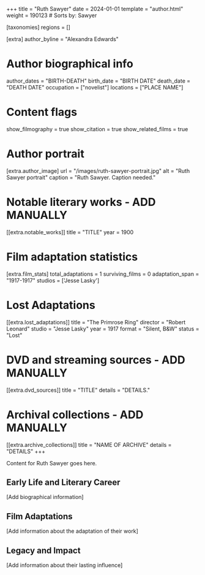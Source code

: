 +++
title = "Ruth Sawyer"
date = 2024-01-01
template = "author.html"
weight = 190123  # Sorts by: Sawyer

[taxonomies]
regions = []

[extra]
author_byline = "Alexandra Edwards"

# Author biographical info
author_dates = "BIRTH-DEATH"
birth_date = "BIRTH DATE"
death_date = "DEATH DATE"
occupation = ["novelist"]
locations = ["PLACE NAME"]

# Content flags
show_filmography = true
show_citation = true
show_related_films = true

# Author portrait
[extra.author_image]
url = "/images/ruth-sawyer-portrait.jpg"
alt = "Ruth Sawyer portrait"
caption = "Ruth Sawyer. Caption needed."

# Notable literary works - ADD MANUALLY
[[extra.notable_works]]
title = "TITLE"
year = 1900

# Film adaptation statistics
[extra.film_stats]
total_adaptations = 1
surviving_films = 0
adaptation_span = "1917-1917"
studios = ['Jesse Lasky']
# Lost Adaptations
[[extra.lost_adaptations]]
title = "The Primrose Ring"
director = "Robert Leonard"
studio = "Jesse Lasky"
year = 1917
format = "Silent, B&W"
status = "Lost"


# DVD and streaming sources - ADD MANUALLY
[[extra.dvd_sources]]
title = "TITLE"
details = "DETAILS."

# Archival collections - ADD MANUALLY
[[extra.archive_collections]]
title = "NAME OF ARCHIVE"
details = "DETAILS"
+++

Content for Ruth Sawyer goes here. 

## Early Life and Literary Career

[Add biographical information]

## Film Adaptations

[Add information about the adaptation of their work]

## Legacy and Impact

[Add information about their lasting influence]
